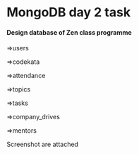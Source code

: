 <h1> MongoDB day 2 task</h1>

<h4>
Design database of Zen class programme</h4>
<p>=>users</p>
<p>=>codekata</p>
<p>=>attendance</p>
<p>=>topics</p>
<p>=>tasks</p>
<p>=>company_drives</p>
<p>=>mentors</p>

<div>Screenshot are attached</div>







